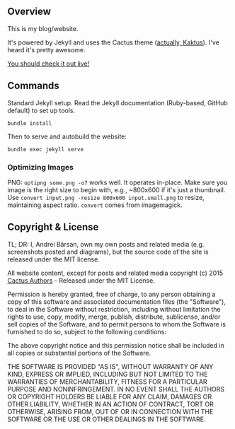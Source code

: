 ## Overview

This is my blog/website.

It's powered by Jekyll and uses the Cactus theme ([actually, Kaktus](https://github.com/nickbalestra/kactus)).  I've heard it's pretty awesome.

[You should check it out live!](https://andreibarsan.github.io)

## Commands

Standard Jekyll setup. Read the Jekyll documentation (Ruby-based, GitHub default) to set up tools.

```
bundle install
```

Then to serve and autobuild the website:

```
bundle exec jekyll serve
```

### Optimizing Images

PNG: `optipng some.png -o7` works well. It operates in-place. Make sure you image is the right size to begin with, e.g., ~800x600 if it's just a thumbnail. Use `convert input.png -resize 800x600 input.small.png` to resize, maintaining aspect ratio. `convert` comes from imagemagick.

## Copyright & License

TL; DR: I, Andrei Bârsan, own my own posts and related media (e.g. screenshots
posted and diagrams), but the source code of the site is released under the MIT
license.

All website content, except for posts and related media copyright (c) 2015 [Cactus Authors](https://github.com/koenbok/Cactus/blob/master/AUTHORS) -  Released under the MIT License.

Permission is hereby granted, free of charge, to any person obtaining a copy
of this software and associated documentation files (the "Software"), to deal
in the Software without restriction, including without limitation the rights
to use, copy, modify, merge, publish, distribute, sublicense, and/or sell
copies of the Software, and to permit persons to whom the Software is
furnished to do so, subject to the following conditions:

The above copyright notice and this permission notice shall be included in all
copies or substantial portions of the Software.

THE SOFTWARE IS PROVIDED "AS IS", WITHOUT WARRANTY OF ANY KIND, EXPRESS OR
IMPLIED, INCLUDING BUT NOT LIMITED TO THE WARRANTIES OF MERCHANTABILITY,
FITNESS FOR A PARTICULAR PURPOSE AND NONINFRINGEMENT. IN NO EVENT SHALL THE
AUTHORS OR COPYRIGHT HOLDERS BE LIABLE FOR ANY CLAIM, DAMAGES OR OTHER
LIABILITY, WHETHER IN AN ACTION OF CONTRACT, TORT OR OTHERWISE, ARISING FROM,
OUT OF OR IN CONNECTION WITH THE SOFTWARE OR THE USE OR OTHER DEALINGS IN THE
SOFTWARE.
